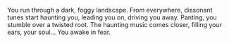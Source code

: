 You run through a dark, foggy landscape. From everywhere, dissonant tunes start haunting you, leading you on, driving you away.
Panting, you stumble over a twisted root. The haunting music comes closer, filling your ears, your soul... You awake in fear.
